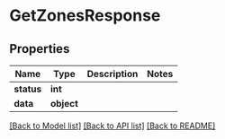 # GetZonesResponse

## Properties
Name | Type | Description | Notes
------------ | ------------- | ------------- | -------------
**status** | **int** |  | 
**data** | **object** |  | 

[[Back to Model list]](../README.md#documentation-for-models) [[Back to API list]](../README.md#documentation-for-api-endpoints) [[Back to README]](../README.md)


